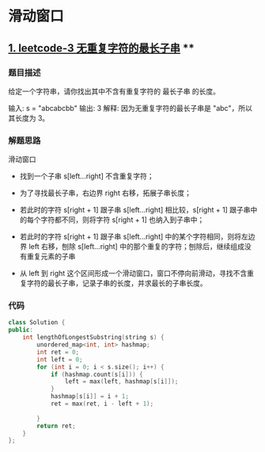 # 滑动窗口

## [1. leetcode-3 无重复字符的最长子串](https://leetcode-cn.com/problems/longest-substring-without-repeating-characters/) **

### 题目描述

给定一个字符串，请你找出其中不含有重复字符的 最长子串 的长度。

 

输入: s = "abcabcbb"
输出: 3 
解释: 因为无重复字符的最长子串是 "abc"，所以其长度为 3。



### 解题思路

滑动窗口

- 找到一个子串 s[left...right] 不含重复字符；

- 为了寻找最长子串，右边界 right 右移，拓展子串长度；

- 若此时的字符 s[right + 1] 跟子串 s[left...right] 相比较，s[right + 1] 跟子串中的每个字符都不同，则将字符 s[right + 1] 也纳入到子串中；

- 若此时的字符 s[right + 1] 跟子串 s[left...right] 中的某个字符相同，则将左边界 left 右移，刨除 s[left...right] 中的那个重复的字符；刨除后，继续组成没有重复元素的子串

- 从 left 到 right 这个区间形成一个滑动窗口，窗口不停向前滑动，寻找不含重复字符的最长子串，记录子串的长度，并求最长的子串长度。



### 代码

```c++
class Solution {
public:
    int lengthOfLongestSubstring(string s) {
        unordered_map<int, int> hashmap;
        int ret = 0;
        int left = 0;
        for (int i = 0; i < s.size(); i++) {
            if (hashmap.count(s[i])) {
                left = max(left, hashmap[s[i]]);
            }
            hashmap[s[i]] = i + 1;
            ret = max(ret, i - left + 1);
            
        }
        return ret;
    }
};
```

